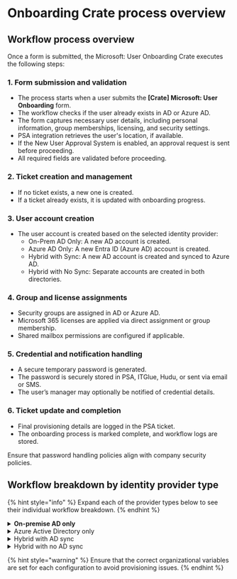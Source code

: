 # Onboarding Crate process overview

## **Workflow process overview**

Once a form is submitted, the Microsoft: User Onboarding Crate executes the following steps:

### **1. Form submission and validation**

* The process starts when a user submits the **\[Crate] Microsoft: User Onboarding** form.
* The workflow checks if the user already exists in AD or Azure AD.
* The form captures necessary user details, including personal information, group memberships, licensing, and security settings.
* PSA integration retrieves the user's location, if available.
* If the New User Approval System is enabled, an approval request is sent before proceeding.
* All required fields are validated before proceeding.

### **2. Ticket creation and management**

* If no ticket exists, a new one is created.
* If a ticket already exists, it is updated with onboarding progress.

### **3. User account creation**

* The user account is created based on the selected identity provider:
  * On-Prem AD Only: A new AD account is created.
  * Azure AD Only: A new Entra ID (Azure AD) account is created.
  * Hybrid with Sync: A new AD account is created and synced to Azure AD.
  * Hybrid with No Sync: Separate accounts are created in both directories.

### **4. Group and license assignments**

* Security groups are assigned in AD or Azure AD.
* Microsoft 365 licenses are applied via direct assignment or group membership.
* Shared mailbox permissions are configured if applicable.

### **5. Credential and notification handling**

* A secure temporary password is generated.
* The password is securely stored in PSA, ITGlue, Hudu, or sent via email or SMS.
* The user’s manager may optionally be notified of credential details.

### **6. Ticket update and completion**

* Final provisioning details are logged in the PSA ticket.
* The onboarding process is marked complete, and workflow logs are stored.

Ensure that password handling policies align with company security policies.

## **Workflow breakdown by identity provider type**

{% hint style="info" %}
Expand each of the provider types below to see their individual workflow breakdown.
{% endhint %}

<details>

<summary> <strong>On-premise AD only</strong></summary>

* Main workflow: Creates a user in Active Directory.
* Subworkflows:
  * Assigns security groups.
  * Configures mapped drives and home directories.
  * The password is sent via email, SMS, or documented in ITGlue, Hudu, or the PSA system.
  * Updates PSA ticket with user details.

</details>

<details>

<summary>Azure Active Directory only</summary>

* Main workflow: Creates a user in Azure AD (Entra ID).
* Subworkflows:
  * Assigns Microsoft 365 licenses.
  * Adds users to Microsoft 365 groups and shared mailboxes.
  * The password is sent via email, SMS, or documented in ITGlue, Hudu, or the PSA system.
  * Updates PSA ticket with user details.

</details>

<details>

<summary>Hybrid with AD sync</summary>

* Main workflow: Creates a user in Active Directory and syncs to Azure AD.
* Subworkflows:
  * Assigns both on-prem AD and Azure AD groups.
  * Applies Microsoft 365 licensing.
  * The password is sent via email, SMS, or documented in ITGlue, Hudu, or the PSA system.
  * Updates PSA ticket with sync confirmation.

</details>

<details>

<summary>Hybrid with no AD sync</summary>

* Main Workflow: Creates separate accounts in Active Directory and Azure AD.
* Subworkflows:
  * Assigns security groups for each directory independently.
  * Applies Microsoft 365 licensing.
  * The password is sent via email, SMS, or documented in ITGlue, Hudu, or the PSA system.
  * Updates PSA ticket with user details.

</details>

{% hint style="warning" %}
Ensure that the correct organizational variables are set for each configuration to avoid provisioning issues.
{% endhint %}

